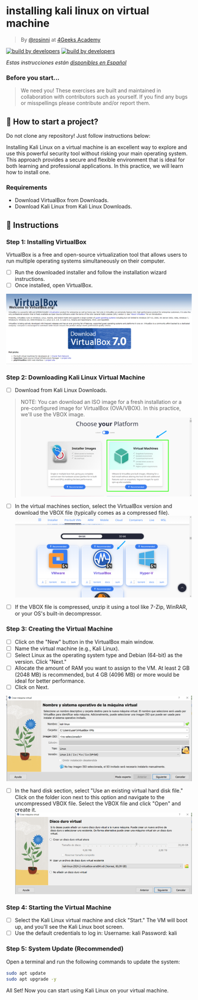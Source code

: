 <!-- hide -->
# installing kali linux on virtual machine

> By [@rosinni](https://github.com/rosinni) at [4Geeks Academy](https://4geeksacademy.co/)

[![build by developers](https://img.shields.io/badge/build_by-Developers-blue)](https://4geeks.com)
[![build by developers](https://img.shields.io/twitter/follow/4geeksacademy?style=social&logo=twitter)](https://twitter.com/4geeksacademy)

*Estas instrucciones están [disponibles en Español](https://github.com/breatheco-de/installing-kali-linux-on-virtual-machine/edit/main/README.md)*

### Before you start...

> We need you! These exercises are built and maintained in collaboration with contributors such as yourself. If you find any bugs or misspellings please contribute and/or report them.

<!-- endhide -->

## 🌱 How to start a project?

Do not clone any repository! Just follow instructions below:

Installing Kali Linux on a virtual machine is an excellent way to explore and use this powerful security tool without risking your main operating system. This approach provides a secure and flexible environment that is ideal for both learning and professional applications. In this practice, we will learn how to install one.

### Requirements
* Download VirtualBox from Downloads.
* Download Kali Linux from Kali Linux Downloads.

## 📝 Instructions


### Step 1: Installing VirtualBox
VirtualBox is a free and open-source virtualization tool that allows users to run multiple operating systems simultaneously on their computer.

 - [ ] Run the downloaded installer and follow the installation wizard instructions.
 - [ ] Once installed, open VirtualBox.

 ![instalacion virtualBox](assets/virtualbox-img.png)


### Step 2: Downloading Kali Linux Virtual Machine
 - [ ] Download from Kali Linux Downloads.
> NOTE: You can download an ISO image for a fresh installation or a pre-configured image for VirtualBox (OVA/VBOX). In this practice, we'll use the VBOX image.
![descarga 1](assets/get-kali-linux.png)

- [ ] In the virtual machines section, select the VirtualBox version and download the VBOX file (typically comes as a compressed file).
![descarga 1](assets/get-kali-for-vb.png)

- [ ] If the VBOX file is compressed, unzip it using a tool like 7-Zip, WinRAR, or your OS's built-in decompressor.

### Step 3: Creating the Virtual Machine
 - [ ] Click on the "New" button in the VirtualBox main window.
 - [ ] Name the virtual machine (e.g., Kali Linux).
 - [ ] Select Linux as the operating system type and Debian (64-bit) as the version.
 Click "Next."
- [ ] Allocate the amount of RAM you want to assign to the VM. At least 2 GB (2048 MB) is recommended, but 4 GB (4096 MB) or more would be ideal for better performance.
- [ ] Click on Next.

![descarga 1](assets/config-kali.png)

 - [ ] In the hard disk section, select "Use an existing virtual hard disk file."
 Click on the folder icon next to this option and navigate to the uncompressed VBOX file.
 Select the VBOX file and click "Open" and create it.
![descarga 1](assets/config-disk.png)

### Step 4: Starting the Virtual Machine
- [ ] Select the Kali Linux virtual machine and click "Start." The VM will boot up, and you'll see the Kali Linux boot screen.
- [ ] Use the default credentials to log in:
     Username: kali
     Password: kali

### Step 5: System Update (Recommended)
Open a terminal and run the following commands to update the system:

```sh
sudo apt update
sudo apt upgrade -y
```

All Set!
Now you can start using Kali Linux on your virtual machine.
